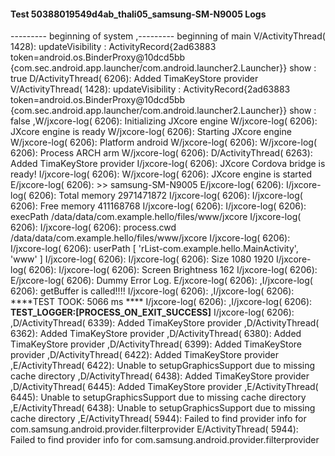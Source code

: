 #### Test 50388019549d4ab_thali05_samsung-SM-N9005 Logs

--------- beginning of system
,--------- beginning of main
V/ActivityThread( 1428): updateVisibility : ActivityRecord{2ad63883 token=android.os.BinderProxy@10dcd5bb {com.sec.android.app.launcher/com.android.launcher2.Launcher}} show : true
D/ActivityThread( 6206): Added TimaKeyStore provider
V/ActivityThread( 1428): updateVisibility : ActivityRecord{2ad63883 token=android.os.BinderProxy@10dcd5bb {com.sec.android.app.launcher/com.android.launcher2.Launcher}} show : false
,W/jxcore-log( 6206): Initializing JXcore engine
W/jxcore-log( 6206): JXcore engine is ready
W/jxcore-log( 6206): Starting JXcore engine
W/jxcore-log( 6206): Platform android
W/jxcore-log( 6206): 
W/jxcore-log( 6206): Process ARCH arm
W/jxcore-log( 6206): 
D/ActivityThread( 6263): Added TimaKeyStore provider
I/jxcore-log( 6206): JXcore Cordova bridge is ready!
I/jxcore-log( 6206): 
W/jxcore-log( 6206): JXcore engine is started
E/jxcore-log( 6206): >> samsung-SM-N9005
E/jxcore-log( 6206): 
I/jxcore-log( 6206): Total memory 2971471872
I/jxcore-log( 6206): 
I/jxcore-log( 6206): Free memory 411168768
I/jxcore-log( 6206): 
I/jxcore-log( 6206): execPath /data/data/com.example.hello/files/www/jxcore
I/jxcore-log( 6206): 
I/jxcore-log( 6206): process.cwd /data/data/com.example.hello/files/www/jxcore
I/jxcore-log( 6206): 
I/jxcore-log( 6206): userPath [ 'rList-com.example.hello.MainActivity', 'www' ]
I/jxcore-log( 6206): 
I/jxcore-log( 6206): Size 1080 1920
I/jxcore-log( 6206): 
I/jxcore-log( 6206): Screen Brightness 162
I/jxcore-log( 6206): 
E/jxcore-log( 6206): Dummy Error Log.
E/jxcore-log( 6206): 
,I/jxcore-log( 6206): getBuffer is called!!!!
I/jxcore-log( 6206): 
,I/jxcore-log( 6206): ****TEST TOOK:  5066  ms ****
I/jxcore-log( 6206): 
,I/jxcore-log( 6206): ****TEST_LOGGER:[PROCESS_ON_EXIT_SUCCESS]****
I/jxcore-log( 6206): 
,D/ActivityThread( 6339): Added TimaKeyStore provider
,D/ActivityThread( 6362): Added TimaKeyStore provider
,D/ActivityThread( 6380): Added TimaKeyStore provider
,D/ActivityThread( 6399): Added TimaKeyStore provider
,D/ActivityThread( 6422): Added TimaKeyStore provider
,E/ActivityThread( 6422): Unable to setupGraphicsSupport due to missing cache directory
,D/ActivityThread( 6438): Added TimaKeyStore provider
,D/ActivityThread( 6445): Added TimaKeyStore provider
,E/ActivityThread( 6445): Unable to setupGraphicsSupport due to missing cache directory
,E/ActivityThread( 6438): Unable to setupGraphicsSupport due to missing cache directory
,E/ActivityThread( 5944): Failed to find provider info for com.samsung.android.provider.filterprovider
E/ActivityThread( 5944): Failed to find provider info for com.samsung.android.provider.filterprovider
